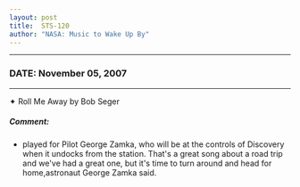 ```yaml
---
layout: post
title:  STS-120
author: "NASA: Music to Wake Up By"
---
```


----
### DATE: November 05, 2007
----
✦ Roll Me Away by Bob Seger

##### Comment:
* played for Pilot George Zamka, who will be at the controls of Discovery when it undocks from the station. That's a great song about a road trip and we've had a great one, but it's time to turn around and head for home,astronaut George Zamka said.
